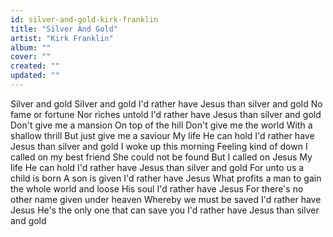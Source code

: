 ```yaml
---
id: silver-and-gold-kirk-franklin
title: "Silver And Gold"
artist: "Kirk Franklin"
album: ""
cover: ""
created: ""
updated: ""
---
```


Silver and gold
Silver and gold
I'd rather have Jesus than silver and gold
No fame or fortune
Nor riches untold
I'd rather have Jesus than silver and gold
Don't give me a mansion
On top of the hill
Don't give me the world
With a shallow thrill
But just give me a saviour
My life He can hold
I'd rather have Jesus than silver and gold
I woke up this morning
Feeling kind of down
I called on my best friend
She could not be found
But I called on Jesus
My life He can hold
I'd rather have Jesus than silver and gold
For unto us a child is born
A son is given
I'd rather have Jesus
What profits a man to gain the whole world and loose His soul
I'd rather have Jesus
For there's no other name given under heaven
Whereby we must be saved
I'd rather have Jesus
He's the only one that can save you
I'd rather have Jesus than silver and gold